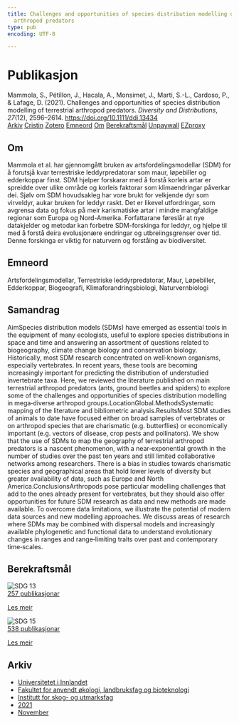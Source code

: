 ```yaml
---
title: Challenges and opportunities of species distribution modelling of terrestrial
  arthropod predators
type: pub
encoding: UTF-8

---
```

<h1>Publikasjon</h1>
<article id="csl-bib-container-8NDWKC5J" class="csl-bib-container">
  <div class="csl-bib-body"> <div class="csl-entry">Mammola, S., Pétillon, J., Hacala, A., Monsimet, J., Marti, S.-L., Cardoso, P., &#38; Lafage, D. (2021). Challenges and opportunities of species distribution modelling of terrestrial arthropod predators. <i>Diversity and Distributions</i>, <i>27</i>(12), 2596–2614. <a href="https://doi.org/10.1111/ddi.13434">https://doi.org/10.1111/ddi.13434</a></div> </div>
  <div class="csl-bib-buttons">
    <a href="#taxonomy-article-8NDWKC5J" alt="archive" class="csl-bib-button">Arkiv</a>
    <a href="https://app.cristin.no/results/show.jsf?id=1952871" alt="Cristin" class="csl-bib-button">Cristin</a>
    <a href="http://zotero.org/groups/5881554/items/8NDWKC5J" alt="Zotero" class="csl-bib-button">Zotero</a>
    <a href="#keywords-article-8NDWKC5J" alt="keywords" class="csl-bib-button">Emneord</a>
    <a href="#about-article-8NDWKC5J" alt="about_pub" class="csl-bib-button">Om</a>
    <a href="#sdg-article-8NDWKC5J" alt="sdg" class="csl-bib-button">Berekraftsmål</a>
    <a href="https://onlinelibrary.wiley.com/doi/pdfdirect/10.1111/ddi.13434" alt="Unpaywall" class="csl-bib-button">Unpaywall</a>
    <a href="https://onlinelibrary.wiley.com/doi/pdfdirect/10.1111/ddi.13434" alt="EZproxy" class="csl-bib-button">EZproxy</a>
  </div>
  <div id="csl-bib-meta-container-8NDWKC5J"></div>
</article>
<div id="csl-bib-meta-8NDWKC5J" class="csl-bib-meta">
  <article id="about-article-8NDWKC5J" class="about_pub-article">
    <h1>Om</h1>
    Mammola et al. har gjennomgått bruken av artsfordelingsmodellar (SDM) for å forutsjå kvar terrestriske leddyrpredatorar som maur, løpebiller og edderkoppar finst. SDM hjelper forskarar med å forstå korleis artar er spreidde over ulike område og korleis faktorar som klimaendringar påverkar dei. Sjølv om SDM hovudsakleg har vore brukt for velkjende dyr som virveldyr, aukar bruken for leddyr raskt. Det er likevel utfordringar, som avgrensa data og fokus på meir karismatiske artar i mindre mangfaldige regionar som Europa og Nord-Amerika. Forfattarane føreslår at nye datakjelder og metodar kan forbetre SDM-forskinga for leddyr, og hjelpe til med å forstå deira evolusjonære endringar og utbreiingsgrenser over tid. Denne forskinga er viktig for naturvern og forståing av biodiversitet.
  </article>
  <article id="keywords-article-8NDWKC5J" class="keywords-article">
    <h1>Emneord</h1>
    Artsfordelingsmodellar, Terrestriske leddyrpredatorar, Maur, Løpebiller, Edderkoppar, Biogeografi, Klimaforandringsbiologi, Naturvernbiologi
  </article>
  <article id="abstract-article-8NDWKC5J" class="abstract-article">
    <h1>Samandrag</h1>
    AimSpecies distribution models (SDMs) have emerged as essential tools in the equipment of many ecologists, useful to explore species distributions in space and time and answering an assortment of questions related to biogeography, climate change biology and conservation biology. Historically, most SDM research concentrated on well‐known organisms, especially vertebrates. In recent years, these tools are becoming increasingly important for predicting the distribution of understudied invertebrate taxa. Here, we reviewed the literature published on main terrestrial arthropod predators (ants, ground beetles and spiders) to explore some of the challenges and opportunities of species distribution modelling in mega‐diverse arthropod groups.LocationGlobal.MethodsSystematic mapping of the literature and bibliometric analysis.ResultsMost SDM studies of animals to date have focused either on broad samples of vertebrates or on arthropod species that are charismatic (e.g. butterflies) or economically important (e.g. vectors of disease, crop pests and pollinators). We show that the use of SDMs to map the geography of terrestrial arthropod predators is a nascent phenomenon, with a near‐exponential growth in the number of studies over the past ten years and still limited collaborative networks among researchers. There is a bias in studies towards charismatic species and geographical areas that hold lower levels of diversity but greater availability of data, such as Europe and North America.ConclusionsArthropods pose particular modelling challenges that add to the ones already present for vertebrates, but they should also offer opportunities for future SDM research as data and new methods are made available. To overcome data limitations, we illustrate the potential of modern data sources and new modelling approaches. We discuss areas of research where SDMs may be combined with dispersal models and increasingly available phylogenetic and functional data to understand evolutionary changes in ranges and range‐limiting traits over past and contemporary time‐scales.
  </article>
  <article id="sdg-article-8NDWKC5J" class="sdg-article">
    <h1>Berekraftsmål</h1>
    <div class="sdg-container"><div id="sdg13" class="sdg">
        <img src="{{< params subfolder >}}images/sdg/sdg13_nn.png" class="image" alt="SDG 13">
        <div class="sdg-overlay">
          <a href="/nn/archive/?key=?sdg=13#archive" class="sdg-publication-count"><span>257</span> publikasjonar</a>
          <p><a href="https://fn.no/om-fn/fns-baerekraftsmaal/stoppe-klimaendringene?lang=nno-NO" class="sdg-read-more">Les meir</a></p>
        </div>
      </div> <div id="sdg15" class="sdg">
        <img src="{{< params subfolder >}}images/sdg/sdg15_nn.png" class="image" alt="SDG 15">
        <div class="sdg-overlay">
          <a href="/nn/archive/?key=?sdg=15#archive" class="sdg-publication-count"><span>538</span> publikasjonar</a>
          <p><a href="https://fn.no/om-fn/fns-baerekraftsmaal/livet-paa-land?lang=nno-NO" class="sdg-read-more">Les meir</a></p>
        </div>
      </div></div>
  </article>
  <article id="taxonomy-article-8NDWKC5J" class="taxonomy-article">
    <h1>Arkiv</h1>
    <ul>
      <li>
        <a href="/nn/archive/?key=3DCRN523">Universitetet i Innlandet</a>
      </li>
      <li>
        <a href="/nn/archive/?key=T77LXH6D">Fakultet for anvendt økologi, landbruksfag og bioteknologi</a>
      </li>
      <li>
        <a href="/nn/archive/?key=7TRARPE3">Institutt for skog- og utmarksfag</a>
      </li>
      <li>
        <a href="/nn/archive/?key=5LT6Q2XL">2021</a>
      </li>
      <li>
        <a href="/nn/archive/?key=XJI2FSP6">November</a>
      </li>
    </ul>
  </article>
</div>
